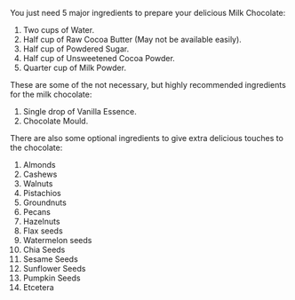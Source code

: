 You just need 5 major ingredients to prepare your delicious Milk Chocolate:
1. Two cups of Water.
2. Half cup of Raw Cocoa Butter (May not be available easily).
3. Half cup of Powdered Sugar.
4. Half cup of Unsweetened Cocoa Powder.
5. Quarter cup of Milk Powder.

These are some of the not necessary, but highly recommended ingredients for the milk chocolate:
1. Single drop of Vanilla Essence.
2. Chocolate Mould.

There are also some optional ingredients to give extra delicious touches to the chocolate:
1. Almonds
2. Cashews
3. Walnuts
4. Pistachios
5. Groundnuts
6. Pecans
7. Hazelnuts
8. Flax seeds
9. Watermelon seeds
10. Chia Seeds
11. Sesame Seeds
12. Sunflower Seeds
13. Pumpkin Seeds
14. Etcetera